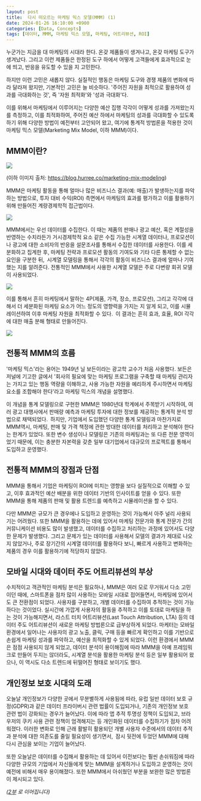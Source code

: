 ```yaml
---
layout: post
title:  다시 떠오르는 마케팅 믹스 모델(MMM) (1)
date: 2024-01-26 16:10:00 +0900
categories: [Data, Concepts]
tags: [데이터, MMM, 마케팅 믹스 모델, 마케팅, 어트리뷰션, ROI]
---
```



누군가는 지금을 대 마케팅의 시대라 한다. 온갖 제품들이 생겨나고, 온갖 마케팅 도구가 생겨났다. 그리고 이런 제품들은 한정된 도구 하에서 어떻게 고객들에게 효과적으로 눈에 띄고, 반응을 유도할 수 있을 지 고민한다.

하지만 이런 고민은 새롭지 않다. 실질적인 행동은 마케팅 도구와 경쟁 제품의 변화에 따라 달라져 왔지만, 기본적인 고민은 늘 비슷하다. '주어진 자원을 최적으로 활용하여 성과를 극대화하는 것', 즉 '자원 최적화'와 '성과 극대화'다.

이를 위해서 마케팅에서 이루어지는 다양한 예산 집행 각각이 어떻게 성과를 가져왔는지를 측정하고, 이를 최적화하여, 주어진 예산 하에서 마케팅의 성과를 극대화할 수 있도록 하기 위해 다양한 방법이 예전부터 고안되어 왔고, 여기에 통계적 방법론을 적용한 것이 마케팅 믹스 모델(Marketing Mix Model, 이하 MMM)이다.

## MMM이란?


[![](https://cojette.files.wordpress.com/2024/01/image-2.png?w=900)](https://cojette.files.wordpress.com/2024/01/image-2.png)

(이하 이미지 출처: <https://blog.hurree.co/marketing-mix-modeling>)

MMM은 마케팅 활동을 통해 얼마나 많은 비즈니스 결과(예: 매출)가 발생하는지를 파악하는 방법으로, 투자 대비 수익(ROI) 측면에서 마케팅의 효과를 평가하고 이를 활용하기 위해 만들어진 계량경제학적 접근법이다.

[![](https://cojette.files.wordpress.com/2024/01/image-1.png?w=1024)](https://cojette.files.wordpress.com/2024/01/image-1.png)

MMM에서는 우선 데이터를 수집한다. 이 때는 제품의 판매나 광고 예산, 혹은 계절성을 반영하는 수치라든가 거시경제학적 요소 같은 수집 가능한 시계열 데이터나, 프로모션이나 광고에 대한 소비자의 반응을 설문조사를 통해서 수집한 데이터를 사용한다. 이를 세분화하고 집계한 후, 마케팅 전략과 프로모션 활동의 기여도와 기타 다른 통제할 수 없는 요인을 구분한 뒤, 시계열 모델링을 통해서 각각의 활동이 비즈니스 결과에 얼마나 기여했는 지를 알려준다. 전통적인 MMM에서 사용한 시계열 모델은 주로 다변량 회귀 모델이 사용되었다.

[![](https://cojette.files.wordpress.com/2024/01/image.png?w=600)](https://cojette.files.wordpress.com/2024/01/image.png)

이를 통해서 흔히 마케팅에서 말하는 4P(제품, 가격, 장소, 프로모션), 그리고 각각에 대해서 더 세분화된 마케팅 요소가 어느 정도의 영향력을 가지는 지 알게 되고, 이를 시뮬레이션하여 이후 마케팅 자원을 최적화할 수 있다. 이 결과는 흔히 효과, 효율, ROI 각각에 대한 매출 분해 형태로 만들어진다.

[![](https://cojette.files.wordpress.com/2024/01/image-3.png?w=600)](https://cojette.files.wordpress.com/2024/01/image-3.png)

## 전통적 MMM의 흐름


'마케팅 믹스'라는 용어는 1949년 닐 보든이라는 광고학 교수가 처음 사용했다. 보든은 저널에 기고한 글에서 '회사의 필요에 맞는 마케팅 프로그램을 구축할 때 마케팅 관리자는 가지고 있는 행동 역량을 이해하고, 사용 가능한 자원을 예리하게 주시하면서 마케팅 요소를 조합해야 한다'라고 마케팅 믹스의 개념을 설명했다.

이 개념을 통계 모델링으로 구현한 MMM은 1980년대 학계에서 주목받기 시작하여, 여러 광고 대행사에서 판매량 예측과 마케팅 투자에 대한 정보를 제공하는 통계적 분석 방법으로 채택되었다. 하지만, 기업에서 도입했던 다양한 통계 모델링과 마찬가지로 MMM역시, 마케팅, 판매 및 가격 책정에 관한 방대한 데이터를 처리하고 분석해야 한다는 한계가 있었다. 또한 변수 생성이나 모델링은 기존의 마케팅과는 또 다른 전문 영역이었기 때문에, 이는 충분한 자본력을 갖춘 일부 대기업에서 대규모의 프로젝트를 통해서 도입하고 운영했다.

## 전통적 MMM의 장점과 단점

MMM을 통해서 기업은 마케팅이 ROI에 미치는 영향을 보다 실질적으로 이해할 수 있고, 이후 효과적인 예산 배분을 위한 데이터 기반의 인사이트를 얻을 수 있다. 또한 MMM을 통해 제품의 판매 및 활용 트렌드를 예측하고 시뮬레이션을 할 수 있다.

다만 MMM은 규모가 큰 경우에나 도입하고 운영하는 것이 가능해서 아주 널리 사용되기는 어려웠다. 또한 MMM을 활용하는 데에 있어서 마케팅 전문가와 통계 전문가 간의 커뮤니케이션 비용도 많이 발생했고, 데이터를 수집하고 처리하는 과정에 있어서도 다양한 문제가 발생했다. 그리고 문제가 있는 데이터를 사용해서 모델의 결과가 제대로 나오지 않았거나, 주로 장기간의 시계열 데이터를 활용하다 보니, 빠르게 사용하고 변화하는 제품의 경우 이를 활용하기에 적당하지 않았다.

## 모바일 시대와 데이터 주도 어트리뷰션의 부상

수치적이고 객관적인 마케팅 분석은 필요하나, MMM은 여러 모로 무거워서 다소 고민이던 때에, 스마트폰을 점차 많이 사용하는 모바일 시대로 접어들면서, 마케팅에 있어서도 큰 전환점이 되었다. 사용자를 구분하고, 개별 데이터를 수집하여 추적하는 것이 가능하다는 것이었다. 실시간에 가깝게 사용자의 활동을 추적하고 이를 토대로 마케팅을 하는 것이 가능해지면서, 라스트 터치 어트리뷰션(Last Touch Attribution, LTA) 등의 데이터 주도 어트리뷰션이 새로운 마케팅 방법론으로 급부상하게 되었다. 마케터는 모바일 환경에서 일어나는 사용자의 광고 노출, 클릭, 구매 등을 빠르게 확인하고 이를 기반으로 손쉽게 마케팅 성과를 파악하고, 예산을 최적화할 수 있게 되었다. 이런 환경에서 MMM은 점점 사용되지 않게 되었고, 데이터 분석이 용이해짐에 따라 MMM을 아예 프레임워크로 만들어 두지는 않더라도, 시계열 분석을 활용한 마케팅 분석 등은 일부 활용되어 왔으나, 이 역시도 다소 트렌드에 뒤떨어진 형태로 보이기도 했다.

## 개인정보 보호 시대의 도래

오늘날 개인정보가 다양한 곳에서 무분별하게 사용됨에 따라, 유럽 일반 데이터 보호 규정(GDPR)과 같은 데이터 프라이버시 관련 법률이 도입되거나, 기존의 개인정보 보호 관련 법이 강화되는 경우가 늘어났다. 이에 따라 앱 추적 투명성 정책이 도입되고, 브라우저의 쿠키 사용 관련 정책이 엄격해지는 등 개인화된 데이터를 수집하기가 점차 어려워졌다. 이러한 변화로 인해 근래 활발히 활용되던 개별 사용자 수준에서의 데이터 추적과 분석에 대한 의존도를 줄일 필요성이 생기면서, 잠시 뒷전에 두었던 MMM에 대해 다시 관심을 보이는 기업이 늘어났다.

또한 오늘날은 데이터를 수집해서 활용하는 데 있어서 이전보다는 훨씬 손쉬워짐에 따라 다양한 규모의 기업에서 자신들에게 맞는 MMM을 설계하거나 도입하고 운영하는 것이 예전에 비해서 매우 용이해졌다. 또한 MMM에서 아쉬웠던 부분을 보완한 많은 방법론이 제시되고 있다.

*([2부](https://cojette.github.io/posts/mmm2/) 로 이어집니다)*
